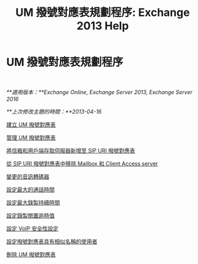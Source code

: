 ﻿---
title: 'UM 撥號對應表規劃程序: Exchange 2013 Help'
TOCTitle: UM 撥號對應表規劃程序
ms:assetid: 1bda77c8-c4e2-4ae0-a001-76ae029bf843
ms:mtpsurl: https://technet.microsoft.com/zh-tw/library/JJ822152(v=EXCHG.150)
ms:contentKeyID: 50553942
ms.date: 05/21/2018
mtps_version: v=EXCHG.150
ms.translationtype: MT
---

# UM 撥號對應表規劃程序

 

_**適用版本：**Exchange Online, Exchange Server 2013, Exchange Server 2016_

_**上次修改主題的時間：**2013-04-16_

[建立 UM 撥號對應表](create-a-um-dial-plan-exchange-2013-help.md)

[管理 UM 撥號對應表](manage-a-um-dial-plan-exchange-2013-help.md)

[將信箱和用戶端存取伺服器新增至 SIP URI 撥號對應表](add-mailbox-and-client-access-servers-to-a-sip-uri-dial-plan-exchange-2013-help.md)

[從 SIP URI 撥號對應表中移除 Mailbox 和 Client Access server](remove-mailbox-and-client-access-servers-from-a-sip-uri-dial-plan-exchange-2013-help.md)

[變更的音訊轉碼器](change-the-audio-codec-exchange-2013-help.md)

[設定最大的通話時間](configure-the-maximum-call-duration-exchange-2013-help.md)

[設定最大錄製持續時間](configure-the-maximum-recording-duration-exchange-2013-help.md)

[設定錄製閒置逾時值](configure-the-recording-idle-time-out-value-exchange-2013-help.md)

[設定 VoIP 安全性設定](configure-the-voip-security-setting-exchange-2013-help.md)

[設定撥號對應表具有相似名稱的使用者](configure-a-dial-plan-for-users-who-have-similar-names-exchange-2013-help.md)

[刪除 UM 撥號對應表](delete-a-um-dial-plan-exchange-2013-help.md)

